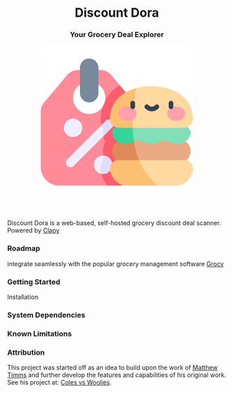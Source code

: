 <h1 align="center">Discount Dora</h1>
<h3 align="center">Your Grocery Deal Explorer</h3>

<p align="center">
    <img alt="logo" src="framework/dashboard/static/logo.png" width="350px" />
</p>
<br/>

<p align="center">
  <!-- <img alt="MIT Licence" src="https://img.shields.io/pypi/l/clapy"/>
  <img alt="Python Versions" src="https://img.shields.io/pypi/pyversions/clapy"/>
  <img alt="Wheel" src="https://img.shields.io/pypi/wheel/clapy"/>
  <img alt="Current Release" src="https://img.shields.io/pypi/v/clapy"/>
  <img alt="Build and Test" src="https://img.shields.io/github/actions/workflow/status/BenTalese/clapy/build-and-test.yml?branch=ReleaseCandidate"/>
  <img alt="Repo Size" src="https://img.shields.io/github/repo-size/BenTalese/clapy?color=red"/>
  <img alt="Awesomeness" src="https://img.shields.io/badge/Awesomeness-100%25-brightgreen" /> -->
</p>

Discount Dora is a web-based, self-hosted grocery discount deal scanner.
Powered by [Clapy](https://github.com/BenTalese/clapy/)

### Roadmap
integrate seamlessly with the popular grocery management software [Grocy](https://grocy.info/)

### Getting Started
Installation

### System Dependencies

### Known Limitations

### Attribution
This project was started off as an idea to build upon the work of [Matthew Timms](https://github.com/MattTimms) and further develop the features and capabilities of his original work. See his project at: [Coles vs Woolies](https://github.com/MattTimms/coles_vs_woolies).
